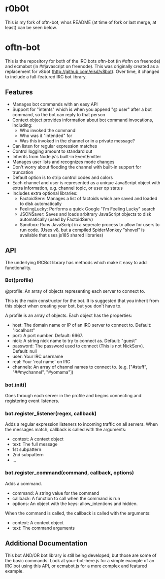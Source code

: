 r0b0t
=====

This is my fork of oftn-bot, whos README (at time of fork or last merge, at least) can be seen below.

oftn-bot
========

This is the repository for both of the IRC bots oftn-bot (in #oftn on freenode) and ecmabot (in ##javascript on freenode). This was originally created as a replacement for v8bot (http://github.com/eisd/v8bot). Over time, it changed to include a full-featured IRC bot library.


Features
--------

* Manages bot commands with an easy API
* Support for "intents" which is when you append "@ user" after a bot command, so the bot can reply to that person
* Context object provides information about bot command invocations, including:
  * Who invoked the command
  * Who was it "intended" for
  * Was this invoked in the channel or in a private message?
* Can listen for regular expression matches
* Control logging amount to standard out
* Inherits from Node.js's built-in EventEmitter
* Manages user lists and recognizes mode changes
* Don't worry about flooding the channel with built-in support for truncation
* Default option is to strip control codes and colors
* Each channel and user is represented as a unique JavaScript object with extra information, e.g. channel topic, or user op status
* Includes extra optional libraries:
  * FactoidServ: Manages a list of factoids which are saved and loaded to disk automatically
  * FeelingLucky: Performs a quick Google "I'm Feeling Lucky" search
  * JSONSaver: Saves and loads arbitrary JavaScript objects to disk automatically (used by FactoidServ)
  * Sandbox: Runs JavaScript in a seperate process to allow for users to run code. (Uses v8, but a compiled SpiderMonkey "shovel" is available that uses js185 shared libraries)

API
---

The underlying IRCBot library has methods which make it easy to add functionality.

### Bot(profile)
@profile: An array of objects representing each server to connect to.

This is the main constructor for the bot. It is suggested that you inherit from this object when creating your bot, but you don't have to.

A profile is an array of objects. Each object has the properties:

* host: The domain name or IP of an IRC server to connect to. Default: "localhost"
* port: A port number. Default: 6667.
* nick: A string nick name to try to connect as. Default: "guest"
* password: The password used to connect (This is not NickServ). Default: null
* user: Your IRC username
* real: Your 'real name' on IRC
* channels: An array of channel names to connect to. (e.g. ["#stuff", "##mychannel", "#yomama"])


### bot.init()
Goes through each server in the profile and begins connecting and registering event listeners.

### bot.register_listener(regex, callback)
Adds a regular expression listeners to incoming traffic on all servers. When the messages match, callback is called with the arguments:

* context: A context object
* text: The full message
* 1st subpattern
* 2nd subpattern
* ...

### bot.register_command(command, callback, options)
Adds a command.

* command: A string value for the command
* callback: A function to call when the command is run
* options: An object with the keys: allow_intentions and hidden.

When the command is called, the callback is called with the arguments:

* context: A context object
* text: The command arguments


Additional Documentation
------------------------

This bot AND/OR bot library is still being developed, but those are some of the basic commands. Look at your-bot-here.js for a simple example of an IRC bot using this API, or ecmabot.js for a more complex and featured example.

